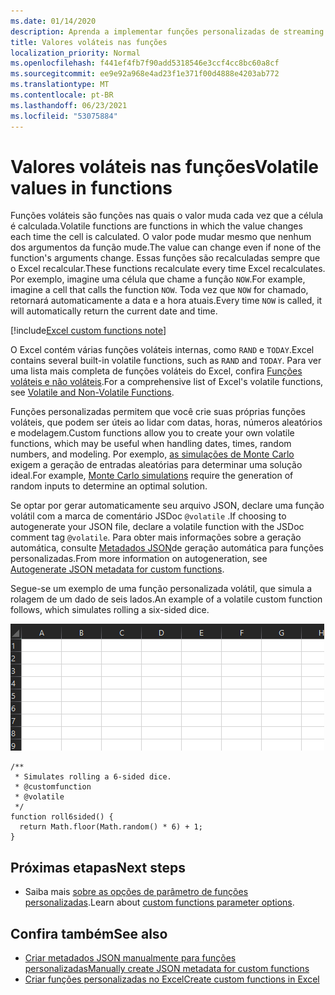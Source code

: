 ```yaml
---
ms.date: 01/14/2020
description: Aprenda a implementar funções personalizadas de streaming voláteis e offline.
title: Valores voláteis nas funções
localization_priority: Normal
ms.openlocfilehash: f441ef4fb7f90add5318546e3ccf4cc8bc60a8cf
ms.sourcegitcommit: ee9e92a968e4ad23f1e371f00d4888e4203ab772
ms.translationtype: MT
ms.contentlocale: pt-BR
ms.lasthandoff: 06/23/2021
ms.locfileid: "53075884"
---
```

# <a name="volatile-values-in-functions"></a><span data-ttu-id="3825f-103">Valores voláteis nas funções</span><span class="sxs-lookup"><span data-stu-id="3825f-103">Volatile values in functions</span></span>

<span data-ttu-id="3825f-104">Funções voláteis são funções nas quais o valor muda cada vez que a célula é calculada.</span><span class="sxs-lookup"><span data-stu-id="3825f-104">Volatile functions are functions in which the value changes each time the cell is calculated.</span></span> <span data-ttu-id="3825f-105">O valor pode mudar mesmo que nenhum dos argumentos da função mude.</span><span class="sxs-lookup"><span data-stu-id="3825f-105">The value can change even if none of the function's arguments change.</span></span> <span data-ttu-id="3825f-106">Essas funções são recalculadas sempre que o Excel recalcular.</span><span class="sxs-lookup"><span data-stu-id="3825f-106">These functions recalculate every time Excel recalculates.</span></span> <span data-ttu-id="3825f-107">Por exemplo, imagine uma célula que chame a função `NOW`.</span><span class="sxs-lookup"><span data-stu-id="3825f-107">For example, imagine a cell that calls the function `NOW`.</span></span> <span data-ttu-id="3825f-108">Toda vez que `NOW` for chamado, retornará automaticamente a data e a hora atuais.</span><span class="sxs-lookup"><span data-stu-id="3825f-108">Every time `NOW` is called, it will automatically return the current date and time.</span></span>

[!include[Excel custom functions note](../includes/excel-custom-functions-note.md)]

<span data-ttu-id="3825f-109">O Excel contém várias funções voláteis internas, como `RAND` e `TODAY`.</span><span class="sxs-lookup"><span data-stu-id="3825f-109">Excel contains several built-in volatile functions, such as `RAND` and `TODAY`.</span></span> <span data-ttu-id="3825f-110">Para ver uma lista mais completa de funções voláteis do Excel, confira [Funções voláteis e não voláteis](/office/client-developer/excel/excel-recalculation#volatile-and-non-volatile-functions).</span><span class="sxs-lookup"><span data-stu-id="3825f-110">For a comprehensive list of Excel's volatile functions, see [Volatile and Non-Volatile Functions](/office/client-developer/excel/excel-recalculation#volatile-and-non-volatile-functions).</span></span>

<span data-ttu-id="3825f-111">Funções personalizadas permitem que você crie suas próprias funções voláteis, que podem ser úteis ao lidar com datas, horas, números aleatórios e modelagem.</span><span class="sxs-lookup"><span data-stu-id="3825f-111">Custom functions allow you to create your own volatile functions, which may be useful when handling dates, times, random numbers, and modeling.</span></span> <span data-ttu-id="3825f-112">Por exemplo, [as simulações de Monte Carlo](https://en.wikipedia.org/wiki/Monte_Carlo_method) exigem a geração de entradas aleatórias para determinar uma solução ideal.</span><span class="sxs-lookup"><span data-stu-id="3825f-112">For example, [Monte Carlo simulations](https://en.wikipedia.org/wiki/Monte_Carlo_method) require the generation of random inputs to determine an optimal solution.</span></span>

<span data-ttu-id="3825f-113">Se optar por gerar automaticamente seu arquivo JSON, declare uma função volátil com a marca de comentário JSDoc `@volatile` .</span><span class="sxs-lookup"><span data-stu-id="3825f-113">If choosing to autogenerate your JSON file, declare a volatile function with the JSDoc comment tag `@volatile`.</span></span> <span data-ttu-id="3825f-114">Para obter mais informações sobre a geração automática, consulte [Metadados JSON](custom-functions-json-autogeneration.md)de geração automática para funções personalizadas.</span><span class="sxs-lookup"><span data-stu-id="3825f-114">From more information on autogeneration, see [Autogenerate JSON metadata for custom functions](custom-functions-json-autogeneration.md).</span></span>

<span data-ttu-id="3825f-115">Segue-se um exemplo de uma função personalizada volátil, que simula a rolagem de um dado de seis lados.</span><span class="sxs-lookup"><span data-stu-id="3825f-115">An example of a volatile custom function follows, which simulates rolling a six-sided dice.</span></span>

![GIF mostrando uma função personalizada retornando um valor aleatório para simular a rolagem de um dado de seis lados.](../images/six-sided-die.gif)

```JS
/**
 * Simulates rolling a 6-sided dice.
 * @customfunction
 * @volatile
 */
function roll6sided() {
  return Math.floor(Math.random() * 6) + 1;
}
```

## <a name="next-steps"></a><span data-ttu-id="3825f-117">Próximas etapas</span><span class="sxs-lookup"><span data-stu-id="3825f-117">Next steps</span></span>
* <span data-ttu-id="3825f-118">Saiba mais [sobre as opções de parâmetro de funções personalizadas](custom-functions-parameter-options.md).</span><span class="sxs-lookup"><span data-stu-id="3825f-118">Learn about [custom functions parameter options](custom-functions-parameter-options.md).</span></span>

## <a name="see-also"></a><span data-ttu-id="3825f-119">Confira também</span><span class="sxs-lookup"><span data-stu-id="3825f-119">See also</span></span>

* [<span data-ttu-id="3825f-120">Criar metadados JSON manualmente para funções personalizadas</span><span class="sxs-lookup"><span data-stu-id="3825f-120">Manually create JSON metadata for custom functions</span></span>](custom-functions-json.md)
* [<span data-ttu-id="3825f-121">Criar funções personalizadas no Excel</span><span class="sxs-lookup"><span data-stu-id="3825f-121">Create custom functions in Excel</span></span>](custom-functions-overview.md)
